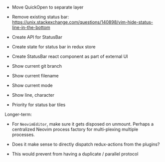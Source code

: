 - Move QuickOpen to separate layer
- Remove existing status bar: https://unix.stackexchange.com/questions/140898/vim-hide-status-line-in-the-bottom
- Create API for StatusBar
- Create state for status bar in redux store
- Create StatusBar react component as part of external UI
- Show current git branch
- Show current filename
- Show current mode
- Show line, character

- Priority for status bar tiles

Longer-term:
- For `NeovimEditor`, make sure it gets disposed on unmount. Perhaps a centralized Neovim process factory for multi-plexing multiple processes.


- Does it make sense to directly dispatch redux-actions from the plugins? 
- This would prevent from having a duplicate / parallel protocol
